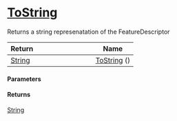 # [ToString](./FeatureDescriptor--ToString.md)

Returns a string represenatation of the FeatureDescriptor

| <span>Return&nbsp;&nbsp;&nbsp;&nbsp;&nbsp;&nbsp;&nbsp;&nbsp;&nbsp;&nbsp;&nbsp;&nbsp;&nbsp;&nbsp;&nbsp;&nbsp;&nbsp;&nbsp;&nbsp;&nbsp;&nbsp;&nbsp;&nbsp;&nbsp;&nbsp;&nbsp;&nbsp;&nbsp;&nbsp;&nbsp;</span> | Name | 
| --- | --- | 
| [String](https://docs.microsoft.com/en-us/dotnet/api/System.String) | [ToString](./FeatureDescriptor--ToString.md) () | 


#### Parameters

#### Returns
[String](https://docs.microsoft.com/en-us/dotnet/api/System.String)<br>
